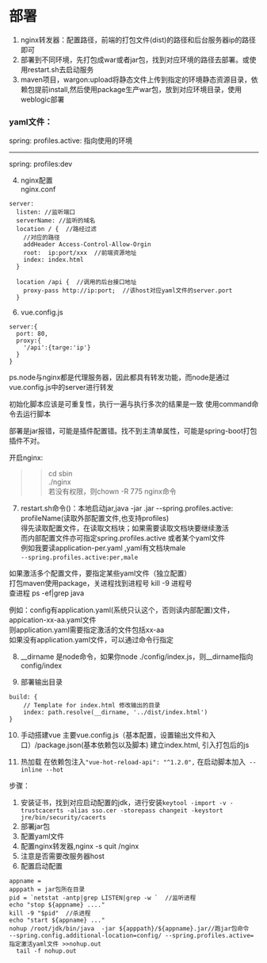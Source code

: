 # 部署
1. nginx转发器：配置路径，前端的打包文件(dist)的路径和后台服务器ip的路径即可  
2. 部署到不同环境，先打包成war或者jar包，找到对应环境的路径去部署。或使用restart.sh去启动服务  
3. maven项目，wargon:upload将静态文件上传到指定的环境静态资源目录，依赖包提前install,然后使用package生产war包，放到对应环境目录，使用weblogic部署

### yaml文件：
spring:
  profiles.active: 指向使用的环境
    
---
spring:
  profiles:dev

4. nginx配置  
nginx.conf
```
server:
  listen: //监听端口
  serverName: //监听的域名
  location / {  //路经过滤
    //对应的路径
    addHeader Access-Control-Allow-Orgin
    root:  ip:port/xxx  //前端资源地址
    index: index.html
  }
  
  location /api {  //调用的后台接口地址
    proxy-pass http://ip:port;  //该host对应yaml文件的server.port
  }
```

6. vue.config.js
```
server:{
  port: 80,
  proxy:{
    '/api':{targe:'ip'}
  }
}
```
ps.node与nginx都是代理服务器，因此都具有转发功能，而node是通过vue.config.js中的server进行转发

初始化脚本应该是可重复性，执行一遍与执行多次的结果是一致  使用command命令去运行脚本


部署是jar报错，可能是插件配置错。找不到主清单属性，可能是spring-boot打包插件不对。

开启nginx: 
>> cd sbin  
>> ./nginx  
若没有权限，则chown -R 775 nginx命令

7. restart.sh命令()：本地启动jar,java -jar .jar --spring.profiles.active: profileName(读取外部配置文件,也支持profiles)   
得先读取配置文件，在读取文档块；如果需要读取文档块要继续激活  
而内部配置文件亦可指定spring.profiles.active 或者某个yaml文件  
例如我要读application-per.yaml ,yaml有文档块male  
 `--spring.profiles.active:per,male  `

如果激活多个配置文件，要指定某些yaml文件（独立配置）  
打包maven使用package，关进程找到进程号 kill -9 进程号  
查进程 ps -ef|grep java 

例如：config有application.yaml(系统只认这个，否则读内部配置)文件，appication-xx-aa.yaml文件  
则application.yaml需要指定激活的文件包括xx-aa     
如果没有application.yaml文件，可以通过命令行指定  


8. __dirname 是node命令，如果你node ./config/index.js，则__dirname指向config/index

9. 部署输出目录   
```
build: {
    // Template for index.html 修改输出的目录
    index: path.resolve(__dirname, '../dist/index.html')
}
```

10. 手动搭建vue
主要vue.config.js（基本配置，设置输出文件和入口）/package.json(基本依赖包以及脚本)
建立index.html, 引入打包后的js

11. 热加载
在依赖包注入`"vue-hot-reload-api": "^1.2.0",`
在启动脚本加入` --inline --hot`


步骤：  
1. 安装证书，找到对应启动配置的jdk，进行安装`keytool -import -v -trustcacerts -alias sso.cer -storepass changeit -keystort jre/bin/security/cacerts`  
2. 部署jar包
3. 配置yaml文件
4. 配置nginx转发器,nginx -s quit /nginx
5. 注意是否需要改服务器host
6. 配置启动配置 
```
appname = 
apppath = jar包所在目录
pid = `netstat -antp|grep LISTEN|grep -w `  //监听进程
echo "stop ${appname} ...."
kill -9 "$pid"  //杀进程
echo "start ${appname} ..."
nohup /root/jdk/bin/java  -jar ${apppath}/${appname}.jar//跑jar包命令  --spring.config.additional-location=config/ --spring.profiles.active= 指定激活yaml文件 >>nohup.out 
  tail -f nohup.out 
```
